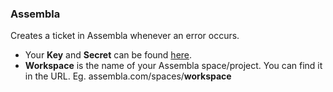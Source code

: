 ### Assembla

Creates a ticket in Assembla whenever an error occurs.

* Your __Key__ and __Secret__ can be found [here](http://www.assembla.com/user/edit/manage_clients).
* __Workspace__ is the name of your Assembla space/project. You can find it in the URL. Eg. assembla.com/spaces/__workspace__
